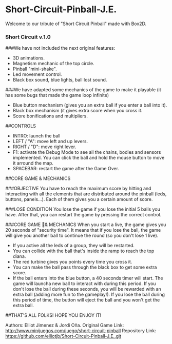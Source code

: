 ﻿# Short-Circuit-Pinball-J.E.

Welcome to our tribute of "Short Circuit Pinball" made with Box2D.

### Short Circuit v.1.0

###We have not included the next original features:
- 3D animations.
- Magnetism mechanic of the top circle.
- Pinball "mini-shake".
- Led movement control.
- Black box sound, blue lights, ball lost sound.

###We have adapted some mechanics of the game to make it playable (it has some bugs that made the game loop infinite)
- Blue button mechanism (gives you an extra ball if you enter a ball into it).
- Black box mechanism (it gives extra score when you cross it.
- Score bonifications and multipliers.


##CONTROLS
- INTRO: launch the ball
- LEFT / "A": move left and up levers.
- RIGHT / "D": move right lever.
- F1: activate the Debug Mode to see all the chains, bodies and sensors implemented.
      You can click the ball and hold the mouse button to move it arround the map.
- SPACEBAR: restart the game after the Game Over.

##CORE GAME & MECHANICS

###OBJECTIVE
You have to reach the maximum score by hitting and interacting with all the elements 
that are distributed around the pinball (leds, buttons, panels...).
Each of them gives you a certain amount of score.

###LOSE CONDITION
You lose the game if you lose the initial 5 balls you have.
After that, you can restart the game by pressing the correct control.

###CORE GAME & MECHANICS
When you start a live, the game gives you 20 seconds of "security time". It means that if you lose the ball,
the game will give you another ball to continue the round (so you don't lose 1 live).

- If you active all the leds of a group, they will be restarted.
- You can collide with the ball that's inside the ramp to reach the top diana.
- The red turbine gives you points every time you cross it.
- You can make the ball pass through the black box to get some extra score.
- If the ball enters into the blue button, a 40 seconds timer will start. The game will launcha new ball 
  to interact with during this period. If you don't lose the ball during these seconds, you will be 
  rewarded with an extra ball (adding more fun to the gameplay!).
  If you lose the ball during this period of time, the button will eject the ball and you won't get the extra ball.


##THAT'S ALL FOLKS! HOPE YOU ENJOY IT!


Authors: Elliot Jimenez & Jordi Oña.
Original Game Link: http://www.minijuegos.com/juego/short-circuit-pinball
Repository Link: https://github.com/elliotjb/Short-Circuit-Pinball-J.E..git



